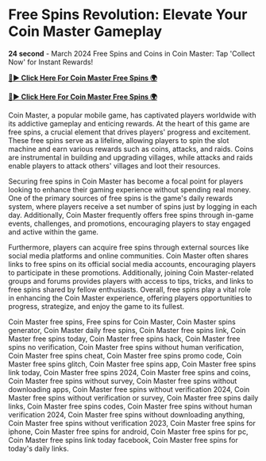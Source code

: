 # Free Spins Revolution: Elevate Your Coin Master Gameplay

**24 second** - March 2024 Free Spins and Coins in Coin Master: Tap 'Collect Now' for Instant Rewards!

[**🔴► Click Here For Coin Master Free Spins 🌍**](https://jimaddadel.github.io/Coin)

[**🔴► Click Here For Coin Master Free Spins 🌍**](https://jimaddadel.github.io/Coin)
 
Coin Master, a popular mobile game, has captivated players worldwide with its addictive gameplay and enticing rewards. At the heart of this game are free spins, a crucial element that drives players' progress and excitement. These free spins serve as a lifeline, allowing players to spin the slot machine and earn various rewards such as coins, attacks, and raids. Coins are instrumental in building and upgrading villages, while attacks and raids enable players to attack others' villages and loot their resources.

Securing free spins in Coin Master has become a focal point for players looking to enhance their gaming experience without spending real money. One of the primary sources of free spins is the game's daily rewards system, where players receive a set number of spins just by logging in each day. Additionally, Coin Master frequently offers free spins through in-game events, challenges, and promotions, encouraging players to stay engaged and active within the game.

Furthermore, players can acquire free spins through external sources like social media platforms and online communities. Coin Master often shares links to free spins on its official social media accounts, encouraging players to participate in these promotions. Additionally, joining Coin Master-related groups and forums provides players with access to tips, tricks, and links to free spins shared by fellow enthusiasts. Overall, free spins play a vital role in enhancing the Coin Master experience, offering players opportunities to progress, strategize, and enjoy the game to its fullest.

Coin Master free spins, Free spins for Coin Master, Coin Master spins generator, Coin Master daily free spins, Coin Master free spins link, Coin Master free spins today, Coin Master free spins hack, Coin Master free spins no verification, Coin Master free spins without human verification, Coin Master free spins cheat, Coin Master free spins promo code, Coin Master free spins glitch, Coin Master free spins app, Coin Master free spins link today, Coin Master free spins 2024, Coin Master free spins and coins, Coin Master free spins without survey, Coin Master free spins without downloading apps, Coin Master free spins without verification 2024, Coin Master free spins without verification or survey, Coin Master free spins daily links, Coin Master free spins codes, Coin Master free spins without human verification 2024, Coin Master free spins without downloading anything, Coin Master free spins without verification 2023, Coin Master free spins for iphone, Coin Master free spins for android, Coin Master free spins for pc, Coin Master free spins link today facebook, Coin Master free spins for today's daily links.
